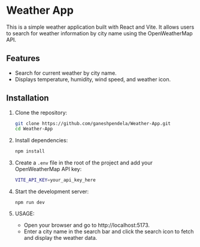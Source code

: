 # Weather App

This is a simple weather application built with React and Vite. It allows users to search for weather information by city name using the OpenWeatherMap API.

## Features

- Search for current weather by city name.
- Displays temperature, humidity, wind speed, and weather icon.

## Installation

1. Clone the repository:

   ```sh
   git clone https://github.com/ganeshpendela/Weather-App.git
   cd Weather-App
2. Install dependencies:

    ```sh
    npm install
3. Create a `.env` file in the root of the project and add your OpenWeatherMap API key:
    ```sh
    VITE_API_KEY=your_api_key_here
4. Start the development server:
    ```
    npm run dev
5. USAGE:

    - Open your browser and go to http://localhost:5173.
    - Enter a city name in the search bar and click the search icon to fetch and display the weather data.